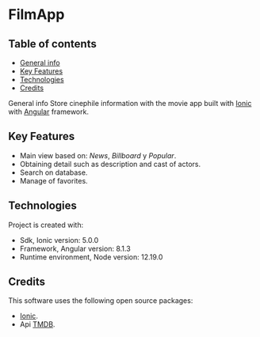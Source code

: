 # FilmApp

## Table of contents
* [General info](#general-info)
* [Key Features](#key-features)
* [Technologies](#technologies)
* [Credits](#credits)

General info
Store cinephile information with the movie app built with [Ionic](https://ionicframework.com/) with [Angular](https://angular.io/) framework.

## Key Features
- Main view based on: _News_, _Billboard_ y _Popular_.
- Obtaining detail such as description and cast of actors.
- Search on database.
- Manage of favorites.

## Technologies
Project is created with:
* Sdk, Ionic version: 5.0.0
* Framework, Angular version: 8.1.3
* Runtime environment, Node version: 12.19.0

## Credits
This software uses the following open source packages:
- [Ionic](https://ionicframework.com/).
- Api [TMDB](https://www.themoviedb.org/documentation/api).
